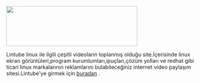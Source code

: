 <html><body><a href="http://lintube.com/templates/ja_procyon/images/header-logo.gif"><img title="Lintube" src="http://lintube.com/templates/ja_procyon/images/header-logo.gif" alt="" width="350" height="108"></a>

Lintube linux ile ilgili çeşitli videoların toplanmış olduğu site.İçerisinde linux ekran görüntüleri,program kurumlumları,ipuçları,çözüm yolları ve redhat gibi ticari linux markalarının reklamlarını bulabileceğiniz internet video paylaşım sitesi.Lintube'ye girmek için <a href="http://www.lintube.com">buradan</a> .</body></html>